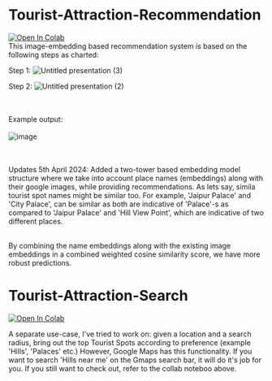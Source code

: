 
# Tourist-Attraction-Recommendation
[![Open In Colab](https://colab.research.google.com/assets/colab-badge.svg)](https://colab.research.google.com/drive/1WJL0jMGftX1usXTJqQbWzxMgWk7lBN9X#scrollTo=80SL1lvC3jI_)
<br>
This image-embedding based recommendation system is based on the following steps as charted:

Step 1:
![Untitled presentation (3)](https://github.com/ayanatherate/Tourist-Attraction-Search-and-Recommendation/assets/59755186/66d6508e-4ca1-4431-b976-61fd3f6c1f98)


Step 2:
![Untitled presentation (2)](https://github.com/ayanatherate/Tourist-Attraction-Search-and-Recommendation/assets/59755186/1fa6edc2-d4d3-49dc-a535-3245e9218ed0)



<br><br>
Example output:
<br><br>
![image](https://github.com/ayanatherate/Tourist-Attraction-Search-and-Recommendation/assets/59755186/dd19c7cf-a535-4fa9-87f8-4ee41d329ba5)

<br><br>
Updates 5th April 2024: Added a two-tower based embedding model structure where we take into account place names (embeddings) along with their google images,
while providing recommendations. As lets say, simila tourist spot names might be similar too. For example, 'Jaipur Palace' and 'City Palace', can be similar 
as both are indicative of 'Palace'-s as compared to 'Jaipur Palace' and 'Hill View Point', which are indicative of two different places. 

<br>
By combining the name embeddings along with the existing image embeddings in a combined weighted cosine similarity score, we have more robust predictions.







# Tourist-Attraction-Search
[![Open In Colab](https://colab.research.google.com/assets/colab-badge.svg)](https://colab.research.google.com/drive/1i5ORoVsV_ALCCL2h-AsaJQdjIti05D6E#scrollTo=9ec8b992)
  
A separate use-case, I've tried to work on: given a location and a search radius, bring out the top Tourist Spots according to preference (example 'Hills', 'Palaces' etc.)
However, Google Maps has this functionality. If you want to search 'Hills near me' on the Gmaps search bar, it will do it's job for you. 
If you still want to check out, refer to the collab noteboo above.
<br>


  
  

